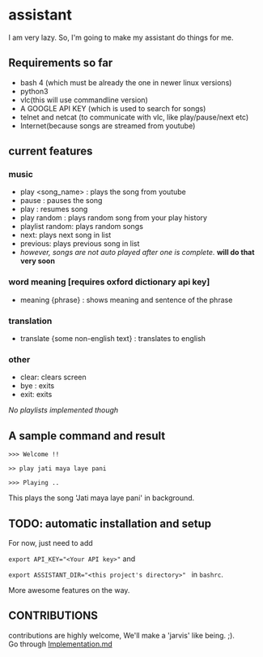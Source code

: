 # assistant
I am very lazy. So, I'm going to make my assistant do things for me. 

## Requirements so far
- bash 4 (which must be already the one in newer linux versions)
- python3
- vlc(this will use commandline version)
- A GOOGLE API KEY (which is used to search for songs)
- telnet and netcat (to communicate with vlc, like play/pause/next etc)  
- Internet(because songs are streamed from youtube)

## current features 
### music
- play <song_name> : plays the song from youtube
- pause : pauses the song
- play : resumes song
- play random : plays random song from your play history
- playlist random: plays random songs
- next: plays next song in list
- previous: plays previous song in list
- *however, songs are not auto played after one is complete.* **will do that very soon**
### word meaning [requires oxford dictionary api key]
- meaning {phrase} : shows meaning and sentence of the phrase 
### translation
- translate {some non-english text} : translates to english
### other
- clear: clears screen
- bye : exits 
- exit: exits

*No playlists implemented though*

## A sample command and result 
```
>>> Welcome !! 

>> play jati maya laye pani 

>>> Playing ..  

```
This plays the song 'Jati maya laye pani' in background. 

## TODO: automatic installation and setup
For now, just need to add  

`export API_KEY="<Your API key>"` and  

`export ASSISTANT_DIR="<this project's directory>" ` in `bashrc`.  

More awesome features on the way.  

## CONTRIBUTIONS 
contributions are highly welcome, We'll make a 'jarvis' like being. ;).  
Go through [Implementation.md](https://github.com/bewakes/assistant/blob/master/Implementation.md)

